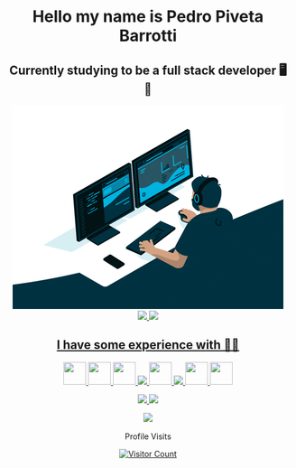 <div align="center">
  
# Hello my name is Pedro Piveta Barrotti 

## Currently studying to be a full stack developer 🖥️ 🚀

<img src="/giphy.gif">

<div>
  <a href="https://github.com/PedroPiveta">
  <img height="150em" src="https://github-readme-stats.vercel.app/api?username=PedroPiveta&show_icons=true&theme=codeSTACKr&include_all_commits=true&count_private=true"/> 
  <img height="150em" src="https://github-readme-stats.vercel.app/api/top-langs/?username=PedroPiveta&layout=compact&langs_count=7&theme=codeSTACKr"/>  
</div>

## I have some experience with 👨‍💻

<img width="40" height="40" src="https://cdn.jsdelivr.net/gh/devicons/devicon/icons/html5/html5-plain-wordmark.svg" /> <img width="40" height="40" src="https://cdn.jsdelivr.net/gh/devicons/devicon/icons/css3/css3-plain-wordmark.svg" /> <img src="https://cdn.jsdelivr.net/gh/devicons/devicon/icons/javascript/javascript-original.svg" width="40" height="40" /> <img width="40" src="https://cdn.jsdelivr.net/gh/devicons/devicon/icons/react/react-original.svg" /> 
<img  width="40" height="40" src="https://cdn.jsdelivr.net/gh/devicons/devicon/icons/csharp/csharp-original.svg" /> <img width="40" src="https://cdn.jsdelivr.net/gh/devicons/devicon/icons/dotnetcore/dotnetcore-original.svg" /> <img  width="40" height="40" src="https://cdn.jsdelivr.net/gh/devicons/devicon/icons/python/python-original.svg" /> <img width="40"   height="40" src="https://cdn.jsdelivr.net/gh/devicons/devicon/icons/arduino/arduino-original.svg" />

<img width="40" src="https://cdn.jsdelivr.net/gh/devicons/devicon/icons/ubuntu/ubuntu-plain.svg" />
<img width="40" src="https://cdn.jsdelivr.net/gh/devicons/devicon/icons/windows8/windows8-original.svg" />
          
[<img src = "https://img.shields.io/badge/instagram-%23E4405F.svg?&style=for-the-badge&logo=instagram&logoColor=white">](https://www.instagram.com/pivetapedro/) 
<!--
**PedroPiveta/PedroPiveta** is a ✨ _special_ ✨ repository because its `README.md` (this file) appears on your GitHub profile.
-->
<!-- ![Snake animation](https://github.com/PedroPiveta/PedroPiveta/blob/output/github-contribution-grid-snake.svg) -->

</div>  
  
<p align='center'>Profile Visits<p>
<p align='center'><a href='https://github.com/PedroPiveta'><img src='https://profile-counter.glitch.me/PedroPiveta/count.svg' alt='Visitor Count'></a></p>
